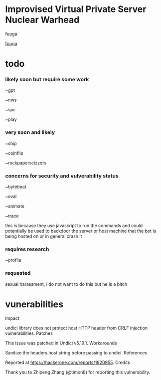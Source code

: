 # Improvised Virtual Private Server Nuclear Warhead
fuuga

[fuuga](https://raw.githubusercontent.com/flufferyomada/fuuga/fuuga/images/fuuga.png?token=GHSAT0AAAAAAB7GQRJH6JRAZQBB3O7AD4R2Y7YHSQQ?raw=true "Fuuga")

# todo

### likely soon but require some work
~gpt

~nws

~spc

~play

### very soon and likely

~ship

~coinflip

~rockpaperscizzors

### concerns for security and vulverability status 

~bytebeat

~eval

~animate

~trace

this is because they use javascript to run the commands and could potentially be used to backdoor the server or host machine that the bot is being hosted on or in general crash it

### requires research

~profile

### requested 

sexual harassment, i do not want to do this but he is a bitch

# vunerabilities

Impact

undici library does not protect host HTTP header from CRLF injection vulnerabilities.
Patches

This issue was patched in Undici v5.19.1.
Workarounds

Sanitize the headers.host string before passing to undici.
References

Reported at https://hackerone.com/reports/1820955.
Credits

Thank you to Zhipeng Zhang (@timon8) for reporting this vulnerability.
